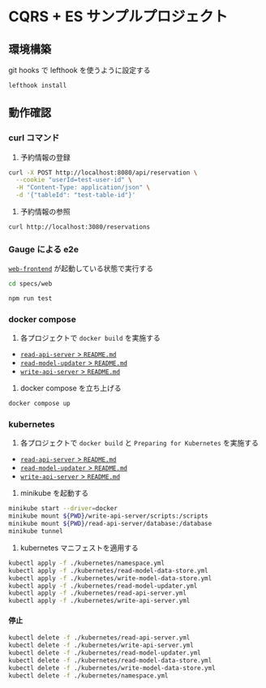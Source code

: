 # CQRS + ES サンプルプロジェクト

## 環境構築

git hooks で lefthook を使うように設定する

```sh
lefthook install
```

## 動作確認

### curl コマンド

1. 予約情報の登録

```sh
curl -X POST http://localhost:8080/api/reservation \
  --cookie "userId=test-user-id" \
  -H "Content-Type: application/json" \
  -d '{"tableId": "test-table-id"}'
```

1. 予約情報の参照

```sh
curl http://localhost:3080/reservations
```

### Gauge による e2e

[`web-frontend`](./web-frontend/README.md) が起動している状態で実行する

```sh
cd specs/web

npm run test
```

### docker compose

1. 各プロジェクトで `docker build` を実施する

- [`read-api-server` > `README.md`](./read-api-server/README.md)
- [`read-model-updater` > `README.md`](./read-model-updater/README.md)
- [`write-api-server` > `README.md`](./write-api-server/README.md)

1. docker compose を立ち上げる

```sh
docker compose up
```

### kubernetes

1. 各プロジェクトで `docker build` と `Preparing for Kubernetes` を実施する

- [`read-api-server` > `README.md`](./read-api-server/README.md)
- [`read-model-updater` > `README.md`](./read-model-updater/README.md)
- [`write-api-server` > `README.md`](./write-api-server/README.md)

1. minikube を起動する

```sh
minikube start --driver=docker
minikube mount ${PWD}/write-api-server/scripts:/scripts
minikube mount ${PWD}/read-api-server/database:/database
minikube tunnel
```

1. kubernetes マニフェストを適用する

```sh
kubectl apply -f ./kubernetes/namespace.yml
kubectl apply -f ./kubernetes/read-model-data-store.yml
kubectl apply -f ./kubernetes/write-model-data-store.yml
kubectl apply -f ./kubernetes/read-model-updater.yml
kubectl apply -f ./kubernetes/read-api-server.yml
kubectl apply -f ./kubernetes/write-api-server.yml
```

#### 停止

```sh
kubectl delete -f ./kubernetes/read-api-server.yml
kubectl delete -f ./kubernetes/write-api-server.yml
kubectl delete -f ./kubernetes/read-model-updater.yml
kubectl delete -f ./kubernetes/read-model-data-store.yml
kubectl delete -f ./kubernetes/write-model-data-store.yml
kubectl delete -f ./kubernetes/namespace.yml
```
